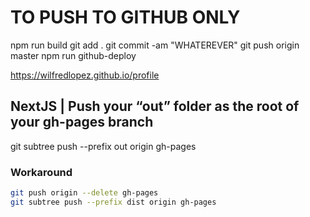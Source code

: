 # TO PUSH TO GITHUB ONLY

npm run build
git add .
git commit -am "WHATEREVER"
git push origin master
npm run github-deploy

https://wilfredlopez.github.io/profile


## NextJS | Push your “out” folder as the root of your gh-pages branch
git subtree push --prefix out origin gh-pages


### Workaround

```bash
git push origin --delete gh-pages
git subtree push --prefix dist origin gh-pages
```